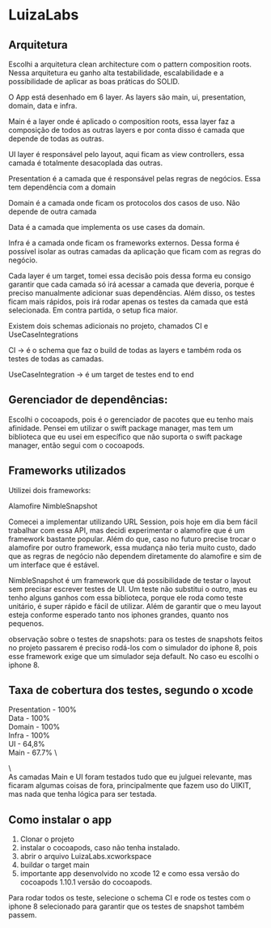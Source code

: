 # LuizaLabs

## **Arquitetura**

Escolhi a arquitetura clean architecture com o pattern composition roots. Nessa arquitetura eu ganho alta testabilidade, escalabilidade e a possibilidade de aplicar as boas práticas do SOLID.

O App está desenhado em 6 layer. As layers são main, ui, presentation, domain, data e infra.

Main é a layer onde é aplicado o composition roots, essa layer faz a composição de todos as outras layers e por conta disso é camada que depende de todas as outras.

UI layer é responsável pelo layout, aqui ficam as view controllers, essa camada é totalmente desacoplada das outras.

Presentation é a camada que é responsável pelas regras de negócios. Essa tem dependência com a domain

Domain é a camada onde ficam os protocolos dos casos de uso. Não depende de outra camada

Data é a camada que implementa os use cases da domain. 

Infra é a camada onde ficam os frameworks externos. Dessa forma é possível isolar as outras camadas da aplicação que ficam com as regras do negócio. 

Cada layer é um target, tomei essa decisão pois dessa forma eu consigo garantir que cada camada só irá acessar a camada que deveria, porque é preciso manualmente adicionar suas dependências. Além disso, os testes ficam mais rápidos, pois irá rodar apenas os testes da camada que está selecionada. Em contra partida, o setup fica maior.

Existem dois schemas adicionais no projeto, chamados CI e UseCaseIntegrations

CI -> é o schema que faz o build de todas as layers e também roda os testes de todas as camadas.

UseCaseIntegration -> é um target de testes end to end

## **Gerenciador de dependências:**

Escolhi o cocoapods, pois é o gerenciador de pacotes que eu tenho mais afinidade. Pensei em utilizar o swift package manager, mas tem um biblioteca que eu usei em específico que não suporta o swift package manager, então segui com o cocoapods.

## **Frameworks utilizados**

Utilizei dois frameworks:

Alamofire
NimbleSnapshot

Comecei a implementar utilizando URL Session, pois hoje em dia bem fácil trabalhar com essa API, mas decidi experimentar o alamofire que é um framework bastante popular. Além do que, caso no futuro precise trocar o alamofire por outro framework, essa mudança não teria muito custo, dado que as regras de negócio não dependem diretamente do alamofire e sim de um interface que é estável.

NimbleSnapshot é um framework que dá possibilidade de testar o layout sem precisar escrever testes de UI. Um teste não substitui o outro, mas eu tenho alguns ganhos com essa biblioteca, porque ele roda como teste unitário, é super rápido e fácil de utilizar. Além de garantir que o meu layout esteja conforme esperado tanto nos iphones grandes, quanto nos pequenos.

observação sobre o testes de snapshots:  para os testes de snapshots feitos no projeto passarem é preciso rodá-los com o simulador do iphone 8, pois esse framework exige que um simulador seja default. No caso eu escolhi o iphone 8.

## **Taxa de cobertura dos testes, segundo o xcode**

Presentation - 100% \
Data - 100% \
Domain - 100% \
Infra - 100% \
UI - 64,8% \
Main - 67.7% \

\ \
As camadas Main e UI foram testados tudo que eu julguei relevante, mas ficaram algumas coisas de fora, principalmente que fazem uso do UIKIT, mas nada que tenha lógica para ser testada.


## **Como instalar o app**

1. Clonar o projeto
2. instalar o cocoapods, caso não tenha instalado.
3. abrir o arquivo LuizaLabs.xcworkspace
4. buildar o target main
5. importante app desenvolvido no xcode 12 e como essa versão do cocoapods 1.10.1 versão do cocoapods.

Para rodar todos os teste, selecione o schema CI e rode os testes com o iphone 8 selecionado para garantir que os testes de snapshot também passem.
